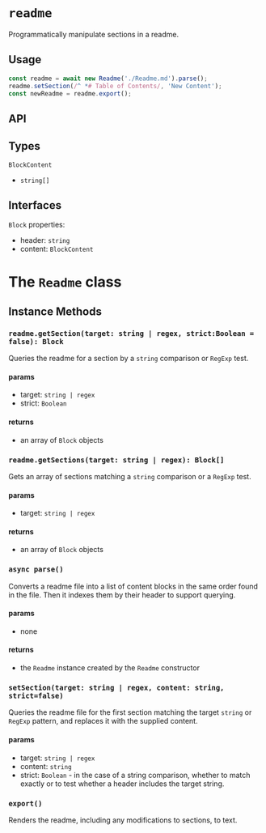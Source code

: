 # `readme`

Programmatically manipulate sections in a readme.

## Usage

```javascript
const readme = await new Readme('./Readme.md').parse();
readme.setSection(/^ *# Table of Contents/, 'New Content');
const newReadme = readme.export();
```

## API

## Types

`BlockContent`

+ `string[]`

## Interfaces

`Block`
properties:
  + header: `string`
  + content: `BlockContent`

# The `Readme` class

## Instance Methods


### `readme.getSection(target: string | regex, strict:Boolean = false): Block`

Queries the readme for a section by a `string` comparison or `RegExp` test.

#### params 
  + target: `string | regex`
  + strict: `Boolean`

#### returns
  + an array of `Block` objects


### `readme.getSections(target: string | regex): Block[] `

Gets an array of sections matching a `string` comparison or a `RegExp` test.
#### params 
  + target: `string | regex`

#### returns
  + an array of `Block` objects

### `async parse()`
Converts a readme file into a list of content blocks in the same order found in the file. Then it indexes them by their header to support querying.

#### params
  + none

#### returns
  + the `Readme` instance created by the `Readme` constructor 

### `setSection(target: string | regex, content: string, strict=false)`
Queries the readme file for the first section matching the target `string` or `RegExp` pattern, and replaces it with the supplied content. 

#### params 
  + target: `string | regex`
  + content: `string`
  + strict: `Boolean` - in the case of a string comparison, whether to match exactly or to test whether a header includes the target string. 


### `export()`
Renders the readme, including any modifications to sections, to text.
